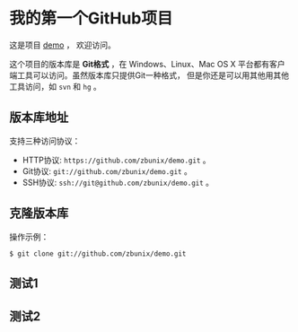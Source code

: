 ﻿# 我的第一个GitHub项目

这是项目 [demo](https://github.com/zbunix/demo) ，
欢迎访问。

这个项目的版本库是 **Git格式** ，在 Windows、Linux、Mac OS X
平台都有客户端工具可以访问。虽然版本库只提供Git一种格式，
但是你还是可以用其他用其他工具访问，如 ``svn`` 和 ``hg`` 。

## 版本库地址

支持三种访问协议：

* HTTP协议: `https://github.com/zbunix/demo.git` 。
* Git协议: `git://github.com/zbunix/demo.git` 。
* SSH协议: `ssh://git@github.com/zbunix/demo.git` 。

## 克隆版本库

操作示例：

    $ git clone git://github.com/zbunix/demo.git
    
## 测试1

## 测试2

